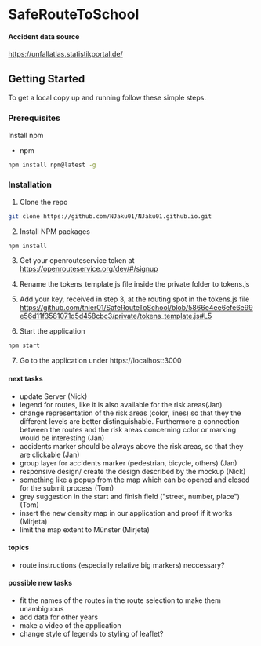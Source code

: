 # SafeRouteToSchool

#### Accident data source
https://unfallatlas.statistikportal.de/

## Getting Started


To get a local copy up and running follow these simple steps.

### Prerequisites

Install npm
* npm
```sh
npm install npm@latest -g
```

### Installation

1. Clone the repo
```sh
git clone https://github.com/NJaku01/NJaku01.github.io.git
```
2. Install NPM packages
```sh
npm install
```

3. Get your openrouteservice token at https://openrouteservice.org/dev/#/signup

4. Rename the tokens_template.js file inside the private folder to tokens.js

5. Add your key, received in step 3, at the routing spot in the tokens.js file https://github.com/tnier01/SafeRouteToSchool/blob/5866e4ee6efe6e99e56d11f3581071d5d458cbc3/private/tokens_template.js#L5

6. Start the application
```sh
npm start
```

7. Go to the application under https://localhost:3000

#### next tasks 
- update Server (Nick)
- legend for routes, like it is also available for the risk areas(Jan) 
- change representation of the risk areas (color, lines) so that they the different levels are better distinguishable. Furthermore a connection between the routes and the risk areas concerning color or marking would be interesting (Jan) 
- accidents marker should be always above the risk areas, so that they are clickable (Jan) 
- group layer for accidents marker (pedestrian, bicycle, others) (Jan) 
- responsive design/ create the design described by the mockup (Nick)
- something like a popup from the map which can be opened and closed for the submit process (Tom) 
- grey suggestion in the start and finish field ("street, number, place") (Tom)
- insert the new density map in our application and proof if it works (Mirjeta)
- limit the map extent to Münster (Mirjeta) 

#### topics
- route instructions (especially relative big markers) neccessary?

#### possible new tasks 
- fit the names of the routes in the route selection to make them unambiguous 
- add data for other years 
- make a video of the application 
- change style of legends to styling of leaflet? 









